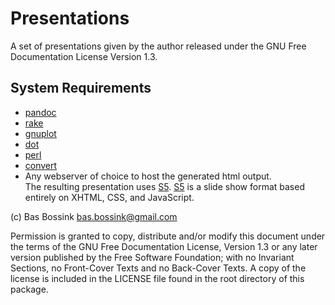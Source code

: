 # Presentations 

A set of presentations given by the author released under 
the GNU Free Documentation License Version 1.3.

## System Requirements

- [pandoc](http://johnmacfarlane.net/pandoc/)
- [rake](http://rake.rubyforge.org/)
- [gnuplot](http://www.gnuplot.info/)
- [dot](http://www.graphviz.org/)
- [perl](http://www.perl.org/)
- [convert](http://http://www.imagemagick.org/script/index.php)
- Any webserver of choice to host the generated html output.  
  The resulting presentation uses [S5][S5].
  [S5][S5] is a slide show format based entirely on XHTML, CSS, and JavaScript.

[S5]: http://meyerweb.com/eric/tools/s5/

(c\) Bas Bossink <bas.bossink@gmail.com>

Permission is granted to copy, distribute and/or modify this
document under the terms of the GNU Free Documentation License,
Version 1.3 or any later version published by the Free Software
Foundation; with no Invariant Sections, no Front-Cover Texts and
no Back-Cover Texts.  A copy of the license is included in the
LICENSE file found in the root directory of this package.
